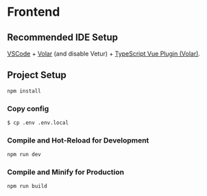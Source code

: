 # Frontend

## Recommended IDE Setup

[VSCode](https://code.visualstudio.com/) + [Volar](https://marketplace.visualstudio.com/items?itemName=Vue.volar) (and disable Vetur) + [TypeScript Vue Plugin (Volar)](https://marketplace.visualstudio.com/items?itemName=Vue.vscode-typescript-vue-plugin).

## Project Setup

```sh
npm install
```

### Copy config

```bash
$ cp .env .env.local
```

### Compile and Hot-Reload for Development

```sh
npm run dev
```

### Compile and Minify for Production

```sh
npm run build
```
